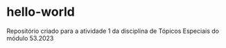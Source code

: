 # hello-world
Repositório criado para a atividade 1 da disciplina de Tópicos Especiais do módulo 53.2023
